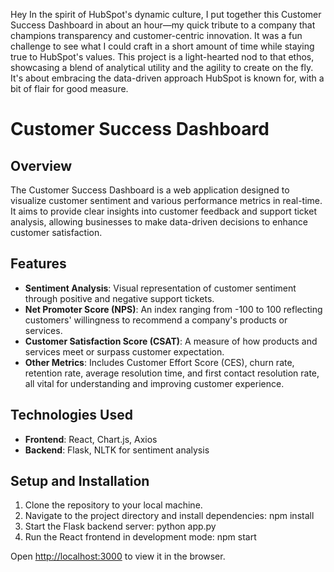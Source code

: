 Hey
In the spirit of HubSpot's dynamic culture, I put together this Customer Success Dashboard in about an hour—my quick tribute to a company that champions transparency and customer-centric innovation. It was a fun challenge to see what I could craft in a short amount of time while staying true to HubSpot's values. This project is a light-hearted nod to that ethos, showcasing a blend of analytical utility and the agility to create on the fly. It's about embracing the data-driven approach HubSpot is known for, with a bit of flair for good measure.

# Customer Success Dashboard

## Overview
The Customer Success Dashboard is a web application designed to visualize customer sentiment and various performance metrics in real-time. It aims to provide clear insights into customer feedback and support ticket analysis, allowing businesses to make data-driven decisions to enhance customer satisfaction.

## Features
- **Sentiment Analysis**: Visual representation of customer sentiment through positive and negative support tickets.
- **Net Promoter Score (NPS)**: An index ranging from -100 to 100 reflecting customers' willingness to recommend a company's products or services.
- **Customer Satisfaction Score (CSAT)**: A measure of how products and services meet or surpass customer expectation.
- **Other Metrics**: Includes Customer Effort Score (CES), churn rate, retention rate, average resolution time, and first contact resolution rate, all vital for understanding and improving customer experience.

## Technologies Used
- **Frontend**: React, Chart.js, Axios
- **Backend**: Flask, NLTK for sentiment analysis

## Setup and Installation
1. Clone the repository to your local machine.
2. Navigate to the project directory and install dependencies:
npm install
3. Start the Flask backend server:
python app.py
4. Run the React frontend in development mode:
npm start

Open [http://localhost:3000](http://localhost:3000) to view it in the browser.

